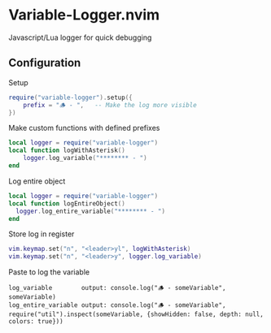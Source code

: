 # Variable-Logger.nvim

Javascript/Lua logger for quick debugging

## Configuration

Setup

```lua
require("variable-logger").setup({
	prefix = "🪵 - ",   -- Make the log more visible
})
```

Make custom functions with defined prefixes

```lua
local logger = require("variable-logger")
local function logWithAsterisk()
	logger.log_variable("******** - ")
end
```

Log entire object

```lua
local logger = require("variable-logger")
local function logEntireObject()
  logger.log_entire_variable("******** - ")
end
```

Store log in register

```lua
vim.keymap.set("n", "<leader>yl", logWithAsterisk)
vim.keymap.set("n", "<leader>y", logger.log_variable)
```

Paste to log the variable

```
log_variable        output: console.log("🪵 - someVariable", someVariable)
log_entire_variable output: console.log("🪵 - someVariable", require("util").inspect(someVariable, {showHidden: false, depth: null, colors: true}))
```
